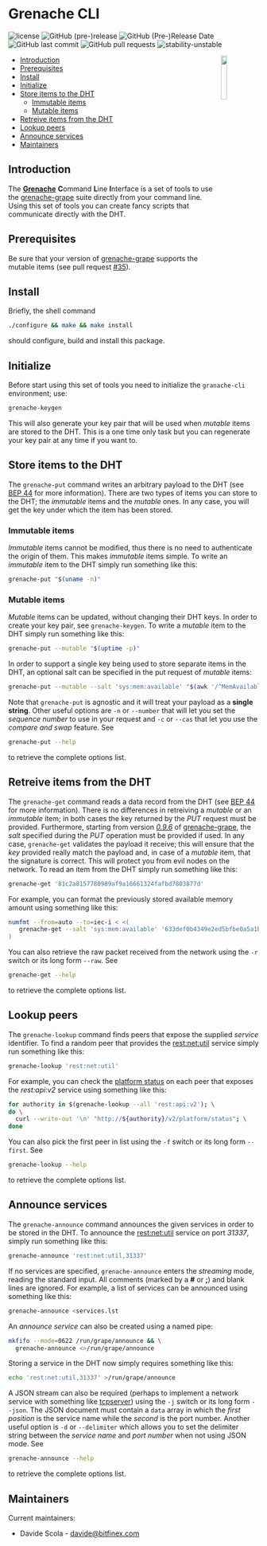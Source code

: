 # Grenache CLI

![license](https://img.shields.io/github/license/bitfinexcom/grenache-cli.svg)
![GitHub (pre-)release](https://img.shields.io/github/release/bitfinexcom/grenache-cli/all.svg)
![GitHub (Pre-)Release Date](https://img.shields.io/github/release-date-pre/bitfinexcom/grenache-cli.svg)
![GitHub last commit](https://img.shields.io/github/last-commit/bitfinexcom/grenache-cli.svg)
![GitHub pull requests](https://img.shields.io/github/issues-pr/bitfinexcom/grenache-cli.svg)
![stability-unstable](https://img.shields.io/badge/stability-unstable-yellow.svg)

<img align="right" width="15%" src="https://github.com/bitfinexcom/grenache/raw/master/logos/logo-square.png" />

 * [Introduction](#introduction)
 * [Prerequisites](#prerequisites)
 * [Install](#install)
 * [Initialize](#initialize)
 * [Store items to the DHT](#store-items-to-the-dht)
   * [Immutable items](#immutable-items)
   * [Mutable items](#mutable-items)
 * [Retreive items from the DHT](#retreive-items-from-the-dht)
 * [Lookup peers](#lookup-peers)
 * [Announce services](#announce-services)
 * [Maintainers](#maintainers)


## Introduction

The [**Grenache**](https://github.com/bitfinexcom/grenache) **C**ommand **L**ine **I**nterface is a set of tools to use the [grenache-grape](https://github.com/bitfinexcom/grenache-grape) suite directly from your command line. Using this set of tools you can create fancy scripts that communicate directly with the DHT.


## Prerequisites

Be sure that your version of [grenache-grape](https://github.com/bitfinexcom/grenache-grape) supports the mutable items (see pull request [#35](https://github.com/bitfinexcom/grenache-grape/pull/35)).


## Install

Briefly, the shell command

```bash
./configure && make && make install
```

should configure, build and install this package.


## Initialize

Before start using this set of tools you need to initialize the `granache-cli` environment; use:

```bash
grenache-keygen
```

This will also generate your key pair that will be used when _mutable_ items are stored to the DHT. This is a one time only task but you can regenerate your key pair at any time if you want to.


## Store items to the DHT

The `grenache-put` command writes an arbitrary payload to the DHT (see [BEP 44](http://bittorrent.org/beps/bep_0044.html) for more information). There are two types of items you can store to the DHT; the _immutable_ items and the _mutable_ ones. In any case, you will get the key under which the item has been stored.

### Immutable items

_Immutable_ items cannot be modified, thus there is no need to authenticate the origin of them. This makes _immutable_ items simple. To write an _immutable_ item to the DHT simply run something like this:

```bash
grenache-put "$(uname -n)"
```

### Mutable items

_Mutable_ items can be updated, without changing their DHT keys. In order to create your key pair, see `grenache-keygen`. To write a _mutable_ item to the DHT simply run something like this:

```bash
grenache-put --mutable "$(uptime -p)"
```

In order to support a single key being used to store separate items in the DHT, an optional salt can be specified in the put request of _mutable_ items:

```bash
grenache-put --mutable --salt 'sys:mem:available' "$(awk '/^MemAvailable:/ { print $2 "Ki" }' < /proc/meminfo)"
```

Note that `grenache-put` is agnostic and it will treat your payload as a **single string**. Other useful options are `-n` or `--number` that will let you set the _sequence number_ to use in your request and `-c` or `--cas` that let you use the _compare and swap_ feature. See

```bash
grenache-put --help
```

to retrieve the complete options list.


## Retreive items from the DHT

The `grenache-get` command reads a data record from the DHT (see [BEP 44](http://bittorrent.org/beps/bep_0044.html) for more information). There is no differences in retreiving a _mutable_ or an _immutable_ item; in both cases the key returned by the *PUT* request must be provided. Furthermore, starting from version _[0.9.6](https://github.com/bitfinexcom/grenache-grape/commit/efbfc11)_ of [grenache-grape](https://github.com/bitfinexcom/grenache-grape), the _salt_ specified during the *PUT* operation must be provided if used. In any case, `grenache-get` validates the payload it receive; this will ensure that the _key_ provided really match the payload and, in case of a _mutable_ item, that the signature is correct. This will protect you from evil nodes on the network. To read an item from the DHT simply run something like this:

```bash
grenache-get '81c2a8157780989af9a16661324fafbd7803877d'
```

For example, you can format the previously stored available memory amount using something like this:

```bash
numfmt --from=auto --to=iec-i < <(
   grenache-get --salt 'sys:mem:available' '633def0b4349e2ed5bfbe0a5a1bb34e622f8c20d'
)
```

You can also retrieve the raw packet received from the network using the `-r` switch or its long form `--raw`. See

```bash
grenache-get --help
```

to retrieve the complete options list.


## Lookup peers

The `grenache-lookup` command finds peers that expose the supplied _service_ identifier. To find a random peer that provides the [rest:net:util](https://github.com/bitfinexcom/bfx-util-net-js) service simply run something like this:

```bash
grenache-lookup 'rest:net:util'
```

For example, you can check the [platform status](https://docs.bitfinex.com/v2/reference#rest-public-platform-status) on each peer that exposes the _rest:api:v2_ service using something like this:

```bash
for authority in $(grenache-lookup --all 'rest:api:v2'); \
do \
  curl --write-out '\n' "http://${authority}/v2/platform/status"; \
done
```

You can also pick the first peer in list using the `-f` switch or its long form `--first`. See

```bash
grenache-lookup --help
```

to retrieve the complete options list.


## Announce services

The `grenache-announce` command announces the given services in order to be stored in the DHT. To announce the [rest:net:util](https://github.com/bitfinexcom/bfx-util-net-js) service on port _31337_, simply run something like this:

```bash
grenache-announce 'rest:net:util,31337'
```

If no services are specified, `grenache-announce` enters the _streaming_ mode, reading the standard input. All comments (marked by a **#** or **;**) and blank lines are ignored. For example, a list of services can be announced using something like this:

```bash
grenache-announce <services.lst
```

An _announce service_ can also be created using a named pipe:

```bash
mkfifo --mode=0622 /run/grape/announce && \
  grenache-announce <>/run/grape/announce
```

Storing a service in the DHT now simply requires something like this:

```bash
echo 'rest:net:util,31337' >/run/grape/announce
```

A JSON stream can also be required (perhaps to implement a network service with something like [tcpserver](https://cr.yp.to/ucspi-tcp/tcpserver.html)) using the `-j` switch or its long form `--json`. The JSON document must contain a `data` array in which the _first position_ is the service name while the _second_ is the port number. Another useful option is `-d` or `--delimiter` which allows you to set the delimiter string between the _service name_ and _port number_ when not using JSON mode. See

```bash
grenache-announce --help
```

to retrieve the complete options list.


## Maintainers

Current maintainers:

* Davide Scola - davide@bitfinex.com
